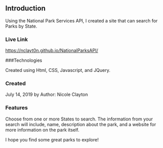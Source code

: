 ## Introduction

Using the National Park Services API, I created a site that can search for Parks by State.

### Live Link
https://nclayt0n.github.io/NationalParksAPI/

###Technologies

Created using Html, CSS, Javascript, and JQuery.


### Created
 
July 14, 2019 by Author: Nicole Clayton


### Features

Choose from one or more States to search. The information from your search will include, name, description about the park, and a website for more information on the park itself.



I hope you find some great parks to explore!
